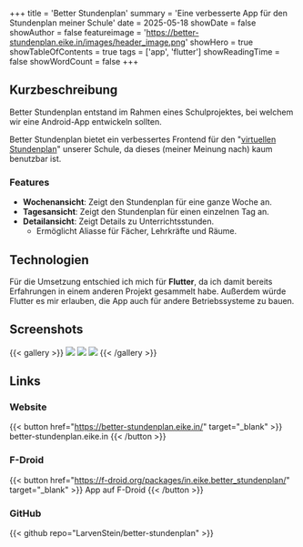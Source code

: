 +++
title = 'Better Stundenplan'
summary = 'Eine verbesserte App für den Stundenplan meiner Schule'
date = 2025-05-18
showDate = false
showAuthor = false
featureimage = 'https://better-stundenplan.eike.in/images/header_image.png'
showHero = true
showTableOfContents = true
tags = ['app', 'flutter']
showReadingTime = false
showWordCount = false
+++

## Kurzbeschreibung
Better Stundenplan entstand im Rahmen eines Schulprojektes, bei welchem wir eine Android-App entwickeln sollten.

Better Stundenplan bietet ein verbessertes Frontend für den "[virtuellen Stundenplan](https://virtueller-stundenplan.org/)" unserer Schule, da dieses (meiner Meinung nach) kaum benutzbar ist.

### Features
* **Wochenansicht**: Zeigt den Stundenplan für eine ganze Woche an.
* **Tagesansicht**: Zeigt den Stundenplan für einen einzelnen Tag an.
* **Detailansicht**: Zeigt Details zu Unterrichtsstunden.
    * Ermöglicht Aliasse für Fächer, Lehrkräfte und Räume.

## Technologien
Für die Umsetzung entschied ich mich für **Flutter**, da ich damit bereits Erfahrungen in einem anderen Projekt gesammelt habe. 
Außerdem würde Flutter es mir erlauben, die App auch für andere Betriebssysteme zu bauen.

## Screenshots
{{< gallery >}}
  <img src="https://better-stundenplan.eike.in/images/demo_weekly.png" class="grid-w33" />
  <img src="https://better-stundenplan.eike.in/images/demo_daily.png" class="grid-w33" />
  <img src="https://better-stundenplan.eike.in/images/demo_details.png" class="grid-w33" />
{{< /gallery >}}


## Links

### Website
{{< button href="https://better-stundenplan.eike.in/" target="_blank" >}}
better-stundenplan.eike.in
{{< /button >}}

### F-Droid
{{< button href="https://f-droid.org/packages/in.eike.better_stundenplan/" target="_blank" >}}
App auf F-Droid 
{{< /button >}}

### GitHub
{{< github repo="LarvenStein/better-stundenplan" >}}